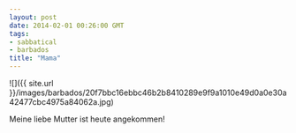 ```yaml
---
layout: post
date: 2014-02-01 00:26:00 GMT
tags:
- sabbatical
- barbados
title: "Mama"
---
```

![]({{ site.url }}/images/barbados/20f7bbc16ebbc46b2b8410289e9f9a1010e49d0a0e30a42477cbc4975a84062a.jpg)

Meine liebe Mutter ist heute angekommen!
